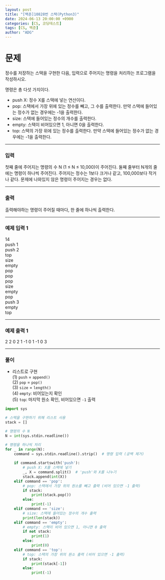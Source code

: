 ```yaml
---
layout: post
title: "[백준]10828번 스택(Python3)"
date: 2024-06-13 20:00:00 +0900
categories: [CS, 코딩테스트]
tags: [CS, 백준]
author: "ADG"
---
```


# 문제

정수를 저장하는 스택을 구현한 다음, 입력으로 주어지는 명령을 처리하는 프로그램을 작성하시오.

명령은 총 다섯 가지이다.

- push X: 정수 X를 스택에 넣는 연산이다.  
- pop: 스택에서 가장 위에 있는 정수를 빼고, 그 수를 출력한다. 만약 스택에 들어있는 정수가 없는 경우에는 -1을 출력한다.  
- size: 스택에 들어있는 정수의 개수를 출력한다.  
- empty: 스택이 비어있으면 1, 아니면 0을 출력한다.  
- top: 스택의 가장 위에 있는 정수를 출력한다. 만약 스택에 들어있는 정수가 없는 경우에는 -1을 출력한다.

---

### 입력 

첫째 줄에 주어지는 명령의 수 N (1 ≤ N ≤ 10,000)이 주어진다. 둘째 줄부터 N개의 줄에는 명령이 하나씩 주어진다. 주어지는 정수는 1보다 크거나 같고, 100,000보다 작거나 같다. 문제에 나와있지 않은 명령이 주어지는 경우는 없다.

---

### 출력

출력해야하는 명령이 주어질 때마다, 한 줄에 하나씩 출력한다.

---

### 예제 입력 1

14  
push 1  
push 2  
top  
size  
empty  
pop  
pop  
pop  
size  
empty  
pop  
push 3  
empty  
top  

---

### 예제 출력 1

2
2
0
2
1
-1
0
1
-1
0
3

---

### 풀이

- 리스트로 구현  
  (1) `push` = `append()`  
  (2) `pop` = `pop()`  
  (3) `size` = `length()`  
  (4) `empty`: 비어있는지 확인  
  (5) `top`: 마지막 원소 확인, 비어있으면 `-1` 출력

```python
import sys

# 스택을 구현하기 위해 리스트 사용
stack = []

# 명령의 수 N
N = int(sys.stdin.readline())

# 명령을 하나씩 처리
for _ in range(N):
    command = sys.stdin.readline().strip()  # 명령 입력 (공백 제거)
    
    if command.startswith('push'):
        # push X: X를 스택에 넣기
        _, X = command.split()  # 'push'와 X를 나누기
        stack.append(int(X))
    elif command == 'pop':
        # pop: 스택에서 가장 위의 원소를 빼고 출력 (비어 있으면 -1 출력)
        if stack:
            print(stack.pop())
        else:
            print(-1)
    elif command == 'size':
        # size: 스택에 들어있는 정수의 개수 출력
        print(len(stack))
    elif command == 'empty':
        # empty: 스택이 비어 있으면 1, 아니면 0 출력
        if not stack:
            print(1)
        else:
            print(0)
    elif command == 'top':
        # top: 스택의 가장 위의 원소 출력 (비어 있으면 -1 출력)
        if stack:
            print(stack[-1])
        else:
            print(-1)
```